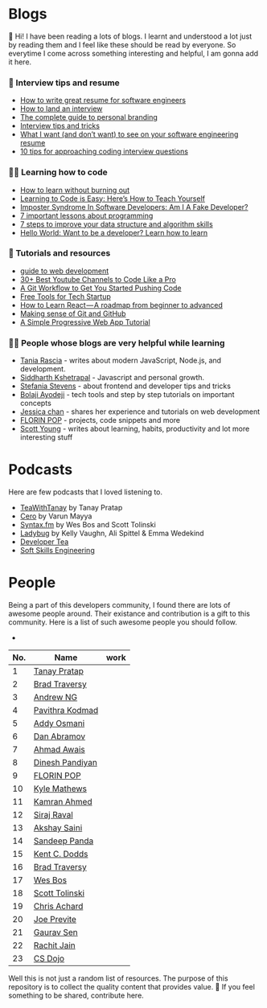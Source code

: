 # Blogs

:wave: Hi! I have been reading a lots of blogs. I learnt and understood a lot just by reading them and I feel like these should be read by everyone.  So everytime I come across something interesting and helpful, I am gonna add it here. 
### :bookmark_tabs: Interview tips and resume

  - [How to write great resume for software engineers ](https://www.freecodecamp.org/news/how-to-write-a-great-resume-for-software-engineers-75d514dd8322/)
  - [How to land an interview ](https://www.freecodecamp.org/news/how-to-get-an-interview-with-top-tech-companies-c27f18e9d157/amp/?__twitter_impression=true)
  - [The complete guide to personal branding](https://www.beseen.com/blog/talent/the-complete-guide-to-personal-branding-for-tech-pros/)
  - [Interview tips and tricks](https://www.freecodecamp.org/news/interviewing-prep-tips-and-tricks/)
  - [What I want (and don’t want) to see on your software engineering resume](https://medium.com/p/cbc07913f7f6)
  - [10 tips for approaching coding interview questions](https://blog.interviewcamp.io/2019-08-05/tips-for-approaching-coding-interview-questions/)
  
  
  ### :man_technologist:	Learning how to code
  
  * [How to learn without burning out](https://www.freecodecamp.org/news/how-to-constantly-learn-without-burning-out/)
  * [Learning to Code is Easy: Here’s How to Teach Yourself](https://www.scotthyoung.com/blog/2019/07/08/learn-to-code/)
  * [Imposter Syndrome In Software Developers: Am I A Fake Developer?](https://www.geeksforgeeks.org/imposter-syndrome-in-software-developers-am-i-a-fake-developer/)
  * [7 important lessons about programming](https://medium.com/free-code-camp/7-important-lessons-about-programming-that-ive-learned-at-17-516ae619686)
  * [7 steps to improve your data structure and algorithm skills](https://www.hackerearth.com/blog/developers/7-steps-to-improve-your-data-structure-and-algorithm-skills?utm_medium=search&utm_source=header&utm_campaign=he-search)
  * [Hello World: Want to be a developer? Learn how to learn](https://stackoverflow.blog/2020/01/11/hello-world-want-to-be-a-developer-learn-how-to-learn/?utm_source=linkedin&utm_medium=social&utm_campaign=so-blog)
  
  ### :file_folder: Tutorials and resources
  * [guide to web development](https://coder-coder.com/learn-web-development/)
  * [30+ Best Youtube Channels to Code Like a Pro](https://qubit-labs.com/best-youtube-channels-code-like-pro/)
  * [A Git Workflow to Get You Started Pushing Code](https://www.freecodecamp.org/news/git-101-git-workflow-to-get-you-started-pushing-code/amp/#click=https://t.co/BXtAmsTQ7f)
  * [Free Tools for Tech Startup](https://link.medium.com/N57mVu4OM1)
  * [How to Learn React — A roadmap from beginner to advanced](https://link.medium.com/TSKBEFexv1)
  * [Making sense of Git and GitHub](https://betterstack.dev/blog/making-sense-of-git-and-github/)
  * [A Simple Progressive Web App Tutorial](https://link.medium.com/DQ1PWzAlX1)
  
  
  ### :raising_hand_man: People whose blogs are very helpful while learning
  
   * [Tania Rascia](https://www.taniarascia.com/blog/) - writes about modern JavaScript, Node.js, and development.    
   * [Siddharth Kshetrapal](https://sid.st/blog/) - Javascript and personal growth.
   * [Stefania Stevens](https://stef.ninja/) - about frontend and developer tips and tricks   
   * [Bolaji Ayodeji](https://bolajiayodeji.com/) - tech tools and step by step tutorials on important concepts
   * [Jessica chan](https://coder-coder.com/blog/) - shares her experience and tutorials on web development 
   * [FLORIN POP](https://www.florin-pop.com/blog/) - projects, code snippets and more
   * [Scott Young](https://www.scotthyoung.com/blog/) - writes about learning, habits, productivity and lot more interesting stuff
  
  # Podcasts
  Here are few podcasts that I loved listening to.
  * [TeaWithTanay](https://teawithtanay.com/) by Tanay Pratap
  * [Cero](https://www.youtube.com/watch?v=urhMZSeG33U&list=PLSAVyiM48sqsbznpqLl2l4xR0e7gWJ2T-) by Varun Mayya
  * [Syntax.fm](https://syntax.fm/) by Wes Bos and Scott Tolinski
  * [Ladybug](https://ladybug.dev/) by Kelly Vaughn, Ali Spittel & Emma Wedekind
  * [Developer Tea](https://spec.fm/podcasts/developer-tea)
  * [Soft Skills Engineering](https://softskills.audio/episodes/)
  
# People

Being a part of this developers community, I found there are lots of awesome people around. Their existance and contribution is a gift to this community. Here is a list of such awesome people you should follow.

* 

|No. |Name | work  |  
|-|------ |-----|
|1|[Tanay Pratap](https://twitter.com/tanaypratap) |                        |
|2| [Brad Traversy](https://www.youtube.com/user/TechGuyWeb)|                 |
|3|[Andrew NG](https://www.linkedin.com/in/andrewyng/) |                      |
|4| [Pavithra Kodmad](https://twitter.com/PKodmad)  |                        |
|5|[Addy Osmani](https://github.com/addyosmani)      |                    |
|6|[Dan Abramov](https://twitter.com/dan_abramov)      |                    |
|7|[Ahmad Awais](https://ahmadawais.com/)      |                    |
|8|[Dinesh Pandiyan](https://dineshpandiyan.com/)      |                    |
|9|[FLORIN POP](https://www.florin-pop.com/blog)      |                    |
|10|[Kyle Mathews](https://twitter.com/kylemathews)      |                    |
|11|[Kamran Ahmed](https://github.com/kamranahmedse)      |                    |
|12|[Siraj Raval ](https://www.youtube.com/sirajraval)      |                    |
|13|[Akshay Saini](https://www.youtube.com/akshaymarch7)      |                    |
|14|[Sandeep Panda](https://twitter.com/Sandeepg33k)      |                    |
|15|[Kent C. Dodds](https://kentcdodds.com/)      |                    |
|16|[Brad Traversy](https://twitter.com/traversymedia)      |                    |
|17|[Wes Bos](https://www.youtube.com/user/wesbos)      |                    |
|18|[Scott Tolinski](https://www.youtube.com/c/leveluptuts)      |                    |
|19|[Chris Achard](https://twitter.com/chrisachard)      |                    |
|20|[Joe Previte](https://twitter.com/jsjoeio)      |                    |
|21|[Gaurav Sen](https://www.youtube.com/channel/UCRPMAqdtSgd0Ipeef7iFsKw)      |                    |
|22|[Rachit Jain](https://www.youtube.com/channel/UC9fDC_eBh9e_bogw87DbGKQ)      |                    |
|23|[CS Dojo](https://www.youtube.com/channel/UCxX9wt5FWQUAAz4UrysqK9A)      |                    |





  Well this is not just a random list of resources.
  The purpose of this repository is to collect the quality content that provides value.
:pushpin: If you feel something to be shared, contribute here. 
